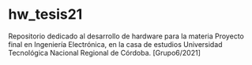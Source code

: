 # hw_tesis21
Repositorio dedicado al desarrollo de hardware para la materia Proyecto final en Ingeniería Electrónica, en la casa de estudios Universidad Tecnológica Nacional Regional de Córdoba. [Grupo6/2021] 
